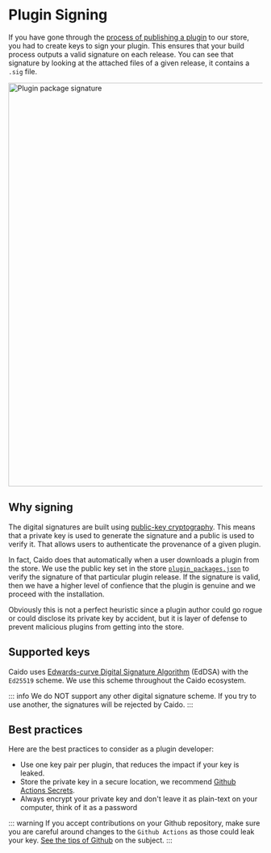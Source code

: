 # Plugin Signing

If you have gone through the [process of publishing a plugin](/guides/distribution/repository.md) to our store, you had to create keys to sign your plugin.
This ensures that your build process outputs a valid signature on each release.
You can see that signature by looking at the attached files of a given release, it contains a `.sig` file.

<img alt="Plugin package signature" src="/_images/plugin_package_sig.png" width="800" center/>

## Why signing

The digital signatures are built using [public-key cryptography](https://en.wikipedia.org/wiki/Public-key_cryptography).
This means that a private key is used to generate the signature and a public is used to verify it.
That allows users to authenticate the provenance of a given plugin.

In fact, Caido does that automatically when a user downloads a plugin from the store. We use the public key set in the store [`plugin_packages.json`](https://github.com/caido/store/blob/main/plugin_packages.json) to verify the signature of that particular plugin release. If the signature is valid, then we have a higher level of confience that the plugin is genuine and we proceed with the installation.

Obviously this is not a perfect heuristic since a plugin author could go rogue or could disclose its private key by accident, but it is layer of defense to prevent malicious plugins from getting into the store.

## Supported keys

Caido uses [Edwards-curve Digital Signature Algorithm](https://en.wikipedia.org/wiki/EdDSA) (EdDSA) with the `Ed25519` scheme.
We use this scheme throughout the Caido ecosystem.

::: info
We do NOT support any other digital signature scheme. If you try to use another, the signatures will be rejected by Caido.
:::

## Best practices

Here are the best practices to consider as a plugin developer:

- Use one key pair per plugin, that reduces the impact if your key is leaked.
- Store the private key in a secure location, we recommend [Github Actions Secrets](https://docs.github.com/en/actions/security-for-github-actions/security-guides/using-secrets-in-github-actions).
- Always encrypt your private key and don't leave it as plain-text on your computer, think of it as a password

::: warning
If you accept contributions on your Github repository, make sure you are careful around changes to the `Github Actions` as those could leak your key.
[See the tips of Github](https://docs.github.com/en/actions/managing-workflow-runs-and-deployments/managing-workflow-runs/approving-workflow-runs-from-public-forks) on the subject.
:::
